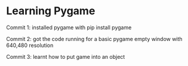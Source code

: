 # Learning Pygame
Commit 1:
installed pygame with pip install pygame

Commit 2:
got the code running for a basic pygame empty window with 640,480 resolution

Commit 3:
learnt how to put game into an object